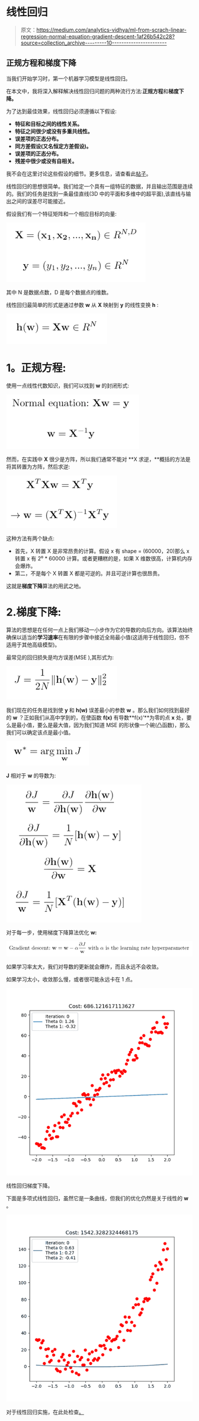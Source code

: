 # 线性回归

> 原文：<https://medium.com/analytics-vidhya/ml-from-scrach-linear-regression-normal-equation-gradient-descent-1af26b542c28?source=collection_archive---------10----------------------->

## 正规方程和梯度下降

当我们开始学习时，第一个机器学习模型是线性回归。

在本文中，我将深入解释解决线性回归问题的两种流行方法:**正规方程**和**梯度下降。**

为了达到最佳效果，线性回归必须遵循以下假设:

*   **特征和目标之间的线性关系。**
*   **特征之间很少或没有多重共线性。**
*   **误差项的正态分布。**
*   **同方差假设(又名恒定方差假设)。**
*   **误差项的正态分布。**
*   **残差中很少或没有自相关。**

我不会在这里讨论这些假设的细节。更多信息，请查看此[帖子](https://towardsdatascience.com/assumptions-of-linear-regression-algorithm-ed9ea32224e1)。

线性回归的思想很简单。我们给定一个具有一组特征的数据，并且输出范围是连续的。我们的任务是找到一条最佳直线(3D 中的平面和多维中的超平面),该直线与输出之间的误差尽可能接近。

假设我们有一个特征矩阵和一个相应目标的向量:

![](img/321d305d53f6a5af433950b559088096.png)

其中 N 是数据点数，D 是每个数据点的维数。

线性回归最简单的形式是通过参数 **w** 从 **X** 映射到 **y** 的线性变换 **h** :

![](img/cbc32651398c07ecb1c4b2bfec61aabe.png)

# **1。正规方程:**

使用一点线性代数知识，我们可以找到 **w** 的封闭形式:

![](img/03e995dfdbda97fa4b01345a9a3e4500.png)

然而，在实践中 **X** 很少是方阵，所以我们通常不能对 **X 求逆，**概括的方法是将其转置为方阵，然后求逆:

![](img/36c13743f2c4152bef506c6aa8432df4.png)

这种方法有两个缺点:

*   首先，X 转置 X 是非常昂贵的计算。假设 x 有 shape = (60000，20)那么 x 转置 x 有 2⁰ * 60000 计算。或者更糟糕的是，如果 X 维数很高，计算机内存会爆炸。
*   第二，不是每个 X 转置 X 都是可逆的。并且可逆计算也很昂贵。

这就是**梯度下降**算法的用武之地。

# 2.梯度下降:

算法的思想是在任何一点上我们移动一小步作为它的导数的向后方向。该算法始终确保以适当的**学习速率**在有限的步骤中接近全局最小值(这适用于线性回归，但不适用于其他高级模型)。

最常见的回归损失是均方误差(MSE ),其形式为:

![](img/f6340b1e3bb8567cd126d8468c74f449.png)

我们现在的任务是找到使 **y** 和 **h(w)** 误差最小的参数 **w** 。那么我们如何找到最好的 **w** ？正如我们从高中学到的，在使函数 **f(x)** 有导数**f(x)’**为零的点 **x** 处，要么是最小值，要么是最大值，因为我们知道 MSE 的形状像一个碗(凸函数)，那么我们可以确定该点是最小值。

![](img/7efe40351837a74505382e8a9c0b2fde.png)

**J** 相对于 **w** 的导数为:

![](img/5dd62c4568eafec37149ef5b90f9b47c.png)

对于每一步，使用梯度下降算法优化 **w:**

![](img/e1842e36c607fb11e0d13a012349fa82.png)

如果学习率太大，我们对导数的更新就会爆炸，而且永远不会收敛。

如果学习太小，收敛那么慢，或者很可能永远卡在 1 点。

![](img/a0c21bf316d654b8496aa704f840c651.png)

线性回归梯度下降。

下面是多项式线性回归，虽然它是一条曲线，但我们的优化仍然是关于线性的 **w** 。

![](img/b03724af0c5feeacee2ed84d12f39d72.png)

对于线性回归实施，在此处检查[。](https://github.com/giangtranml/ml-from-scratch/tree/master/linear_regression)